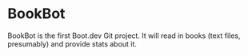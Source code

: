 # BookBot
BookBot is the first Boot.dev Git project. It will read in books (text files, presumably) and provide stats about it.